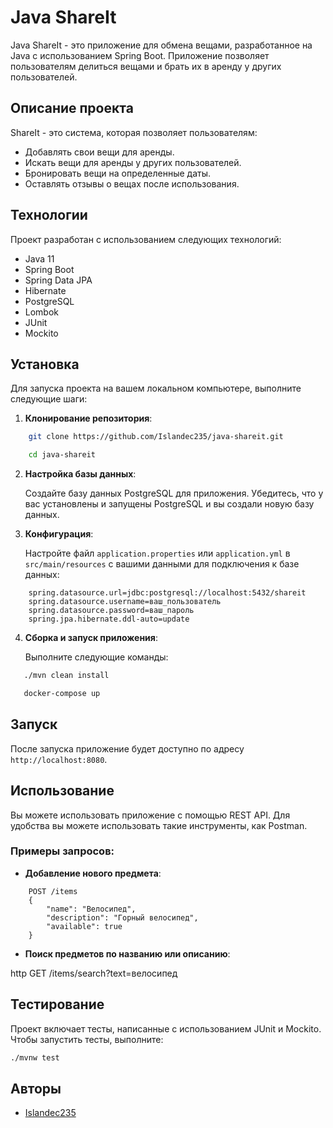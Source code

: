 # Java ShareIt

Java ShareIt - это приложение для обмена вещами, разработанное на Java с использованием Spring Boot. Приложение позволяет пользователям делиться вещами и брать их в аренду у других пользователей.

## Описание проекта

ShareIt - это система, которая позволяет пользователям:
- Добавлять свои вещи для аренды.
- Искать вещи для аренды у других пользователей.
- Бронировать вещи на определенные даты.
- Оставлять отзывы о вещах после использования.

## Технологии

Проект разработан с использованием следующих технологий:

- Java 11
- Spring Boot
- Spring Data JPA
- Hibernate
- PostgreSQL
- Lombok
- JUnit
- Mockito

## Установка

Для запуска проекта на вашем локальном компьютере, выполните следующие шаги:

1. **Клонирование репозитория**:

    
```bash
    git clone https://github.com/Islandec235/java-shareit.git
```
```bash
    cd java-shareit
```

2. **Настройка базы данных**:

   Создайте базу данных PostgreSQL для приложения. Убедитесь, что у вас установлены и запущены PostgreSQL и вы создали новую базу данных.

3. **Конфигурация**:

   Настройте файл `application.properties` или `application.yml` в `src/main/resources` с вашими данными для подключения к базе данных:

    
```properties
    spring.datasource.url=jdbc:postgresql://localhost:5432/shareit
    spring.datasource.username=ваш_пользователь
    spring.datasource.password=ваш_пароль
    spring.jpa.hibernate.ddl-auto=update
   ```

4. **Сборка и запуск приложения**:

   Выполните следующие команды:
```bash
   ./mvn clean install
```
```bash
   docker-compose up
```

## Запуск

После запуска приложение будет доступно по адресу `http://localhost:8080`.

## Использование

Вы можете использовать приложение с помощью REST API. Для удобства вы можете использовать такие инструменты, как Postman.

### Примеры запросов:

- **Добавление нового предмета**:
    
```http
    POST /items
    {
        "name": "Велосипед",
        "description": "Горный велосипед",
        "available": true
    }
```   

- **Поиск предметов по названию или описанию**:

    
http
    GET /items/search?text=велосипед
   

## Тестирование

Проект включает тесты, написанные с использованием JUnit и Mockito. Чтобы запустить тесты, выполните:

```bash
./mvnw test
```
## Авторы

- [Islandec235](https://github.com/Islandec235)
